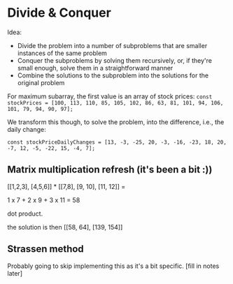 # Divide & Conquer

Idea:

- Divide the problem into a number of subproblems that are smaller instances of the same problem
- Conquer the subproblems by solving them recursively, or, if they're small enough, solve them in a straightforward manner
- Combine the solutions to the subproblem into the solutions for the original problem

For maximum subarray, the first value is an array of stock prices:
`const stockPrices = [100, 113, 110, 85, 105, 102, 86, 63, 81, 101, 94, 106, 101, 79, 94, 90, 97];`

We transform this though, to solve the problem, into the difference, i.e., the daily change:

`const stockPriceDailyChanges = [13, -3, -25, 20, -3, -16, -23, 18, 20, -7, 12, -5, -22, 15, -4, 7];`

## Matrix multiplication refresh (it's been a bit :))

[[1,2,3], [4,5,6]] \* [[7,8], [9, 10], [11, 12]] =

1 x 7 + 2 x 9 + 3 x 11 = 58

dot product.

the solution is then
[[58, 64], [139, 154]]

## Strassen method

Probably going to skip implementing this as it's a bit specific. [fill in notes later]
